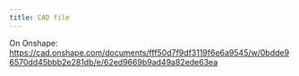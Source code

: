 ```yaml
---
title: CAD file
---
```

On Onshape: https://cad.onshape.com/documents/fff50d7f9df3119f6e6a9545/w/0bdde96570dd45bbb2e281db/e/62ed9669b9ad49a82ede63ea
